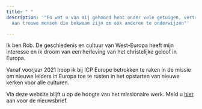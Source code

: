 ```yaml
---
title: " "
description: '"En wat u van mij gehoord hebt onder vele getuigen, vertrouw dat toe
  aan trouwe mensen die bekwaam zijn om ook anderen te onderwijzen"'

---
```

Ik ben Rob. De geschiedenis en cultuur van West-Europa heeft mijn interesse en ik droom van een herleving van het christelijke geloof in Europa. 

Vanaf voorjaar 2021 hoop ik bij ICP Europe betrokken te raken in de missie om nieuwe leiders in Europa toe te rusten in het opstarten van nieuwe kerken voor alle culturen.

Via deze website blijft u op de hoogte van het missionaire werk. Meld u [hier](http://eepurl.com/gnT5rb "Aanmelden nieuwsbrief") aan voor de nieuwsbrief.